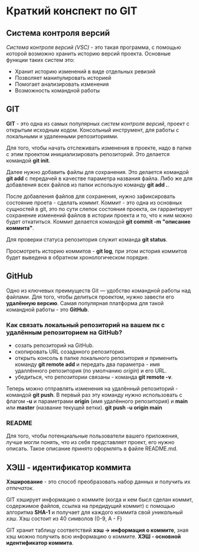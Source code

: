 # Краткий конспект по GIT

## Система контроля версий
*Система контроля версий (VSC)* - это такая программа, с помощью которой возможно хранить историю версий проекта.
Основные функции таких систем это:
* Хранит историю изменений в виде отдельных ревизий
* Позволяет манипулировать историей
* Помогает анализировать изменения
* Возможность командной работы

## GIT
**GIT** - это одна из самых популярных *систем контроля версий*, проект с открытым исходным кодом.
Консольный инструмент, для работы с локальными и удаленными репозиториями.

Для того, чтобы начать отслеживать изменения в проекте, надо в папке с этим проектом инициализировать репозиторий. Это делается командой **git init**.

Далее нужно добавить файлы для сохранения. Это делается командой **git add** с передачей в качестве параметра названия файла.
Либо же для добавления всех файлов из папки использую команду **git add .**.

После добавления файлов для сохранения, нужно зафиксировать состояние проета - сделать коммит. Коммит - это одна из основных сущностей в git, это по сути слепок состояния проекта,
он гаррантирует сохранение изменений файлов в истории проекта и то, что к ним можно будет откатиться. Коммит делается командой **git commit -m "описание коммита"**.

Для проверки статуса репозитория служит команда **git status**.

Просмотреть историю коммитов - **git log**, при этом история коммитов будет выведена в обратном хронологическом порядке.

## GitHub

Одно из ключевых преимуществ Git — удобство командной работы над файлами. Для того, чтобы делиться проектом, нужно завести его **удалённую версию**.
Самая популярная платформа для такой командной работы - это **GitHub**. 

### Как связать локальный репозиторий на вашем пк с удалённым репозиторием на GitHub?
* созать репозиторий на GitHub.
* скопировать URL созаднного репозитория.
* открыть консоль в папке локального репозитория и применить команду **git remote add** и передать два параметра - имя удаллённого репозитория (по умолчанию *origin*) и его URL.
* убедиться, что репозитории связаны - команда **git remote -v**.

Теперь можно отправлять изменения на удалённый репозиторий - командой **git push**. В первый раз эту команду нужно использовать с флагом **-u** и параметрами **origin**
(имя удалённого репозитория) и **main** или **master** (название текущей ветки). **git push -u origin main**

### README

Для того, чтобы потенциальные пользователи вашего приложения, лучше могли понять, что из себя представляет проект, его нужно описать. Такое описание принято оформлять в файле README.md.

## ХЭШ - идентификатор коммита

**Хэширование** - это способ преобразовать набор данных и получить их *отпечаток*.

GIT хэширует информацию о коммите (когда и кем бысл сделан коммит, содержимое файлов, ссылка на предидущий коммит) с помощью алгоритма **SHA-1** и получает для каждого коммита свой *уникальный хэш*.
Хэш состоит из 40 символов (0-9, A - F)

GIT хранит таблицу соответствий **хэш -> информация о коммите**, зная хэш можно получить всю информацию о коммите. **ХЭШ - основной идентификатор коммита**.
